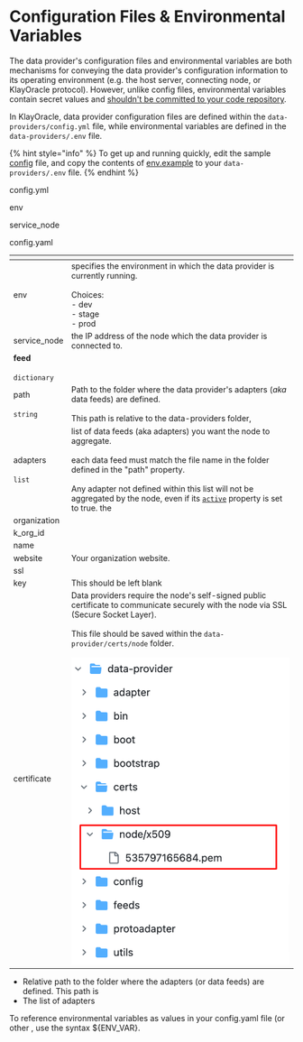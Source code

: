 # Configuration Files & Environmental Variables

The data provider's configuration files and environmental variables are both mechanisms for conveying the data provider's configuration information to its operating environment (e.g. the host server, connecting node, or KlayOracle protocol). However, unlike config files, environmental variables contain secret values and [shouldn't be committed to your code repository](https://dev.to/somedood/please-dont-commit-env-3o9h).&#x20;

In KlayOracle, data provider configuration files are defined within the `data-providers/config.yml` file, while environmental variables are defined in the `data-providers/.env` file.

{% hint style="info" %}
To get up and running quickly, edit the sample [config](https://github.com/KlayOracle/klayoracle-monorepo/blob/development/data-provider/config.yaml) file, and copy the contents of [env.example](https://github.com/KlayOracle/klayoracle-monorepo/blob/development/data-provider/.env.example) to your `data-providers/.env` file.
{% endhint %}

config.yml

env

service\_node



config.yaml

<table data-full-width="false"><thead><tr><th></th><th></th></tr></thead><tbody><tr><td>env</td><td>specifies the environment in which the data provider is currently running.<br><br>Choices:<br>- dev<br>- stage<br>- prod</td></tr><tr><td>service_node</td><td>the IP address of the node which the data provider is connected to.</td></tr><tr><td><strong>feed</strong><br><br><code>dictionary</code></td><td></td></tr><tr><td>    path<br><br>    <code>string</code></td><td>Path to the folder where the data provider's adapters (<em>aka</em> data feeds) are defined.<br><br>This path is relative to the data-providers folder, </td></tr><tr><td>adapters<br><br><code>list</code></td><td>list of data feeds (aka adapters) you want the node to aggregate. <br><br>each data feed must match the file name in the folder defined in the "path" property. <br><br>Any adapter not defined within this list will not be aggregated by the node, even if its <a href="../configuring-data-feeds.md"><code>active</code></a> property is set to true. the </td></tr><tr><td>organization</td><td></td></tr><tr><td>k_org_id</td><td></td></tr><tr><td>name</td><td></td></tr><tr><td>website</td><td>Your organization website.</td></tr><tr><td>ssl</td><td></td></tr><tr><td>key</td><td>This should be left blank</td></tr><tr><td>certificate</td><td>Data providers require the node's self-signed public certificate to communicate securely with the node via SSL (Secure Socket Layer).<br><br>This file should be saved within the <code>data-provider/certs/node</code> folder.<br><br><img src="../../.gitbook/assets/image (2) (1).png" alt=""></td></tr></tbody></table>

* Relative path to the folder where the adapters (or data feeds) are defined. This path is&#x20;
* The list of adapters

To reference environmental variables as values in your config.yaml file (or other , use the syntax ${ENV\_VAR}.

